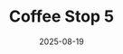 ---
layout: post
title: "Coffee Stop 5"
date: 2025-08-19
city: "Unknown"
country: "Unknown"
continent: "World"
latitude: 
longitude: 
cafe_name: ""
rating: 
notes: "@tinaaluu now firmly arrived we started off the day with a bit of light work (I supervised Claude through some tricky state machine work) now off to wander with a coffee in hand from this great spot near our hotel"
image_url: "/media/posts/202508/536615345_18530599183001623_8429327065390579700_n_18087212968830019.jpg"
images:
  - "/media/posts/202508/536615345_18530599183001623_8429327065390579700_n_18087212968830019.jpg"
  - "/media/posts/202508/536997957_18530599207001623_7258189134768141179_n_17978469566885128.jpg"
  - "/media/posts/202508/536396824_18530599216001623_5959582297014396053_n_18153801361391499.jpg"
  - "/media/posts/202508/534710923_18530599225001623_5638641971934717221_n_18369757408179294.jpg"
  - "/media/posts/202508/536253659_18530599240001623_4488000199808159748_n_17914199268049149.jpg"
  - "/media/posts/202508/534591847_18530599249001623_736361507496790394_n_18072356300037558.jpg"
instagram_url: ""
---
